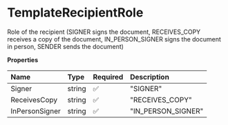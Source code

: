 # TemplateRecipientRole

Role of the recipient (SIGNER signs the document, RECEIVES_COPY receives a copy of the document, IN_PERSON_SIGNER signs the document in person, SENDER sends the document)

**Properties**

| Name           | Type   | Required | Description        |
| :------------- | :----- | :------- | :----------------- |
| Signer         | string | ✅       | "SIGNER"           |
| ReceivesCopy   | string | ✅       | "RECEIVES_COPY"    |
| InPersonSigner | string | ✅       | "IN_PERSON_SIGNER" |
